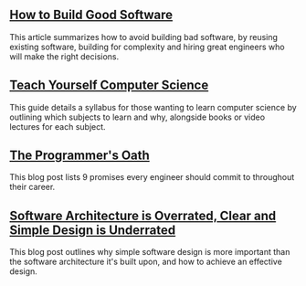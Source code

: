 ## [How to Build Good Software](https://www.csc.gov.sg/articles/how-to-build-good-software)
<p>This article summarizes how to avoid building bad software, by reusing existing software, building for complexity and hiring great engineers who will make the right decisions.</p>

## [Teach Yourself Computer Science](https://teachyourselfcs.com/)
<p>This guide details a syllabus for those wanting to learn computer science by outlining which subjects to learn and why, alongside books or video lectures for each subject.</p>

## [The Programmer's Oath](https://blog.cleancoder.com/uncle-bob/2015/11/18/TheProgrammersOath.html)
<p>This blog post lists 9 promises every engineer should commit to throughout their career.</p>

## [Software Architecture is Overrated, Clear and Simple Design is Underrated](https://blog.pragmaticengineer.com/software-architecture-is-overrated/)
<p>This blog post outlines why simple software design is more important than the software architecture it's built upon, and how to achieve an effective design.</p>
